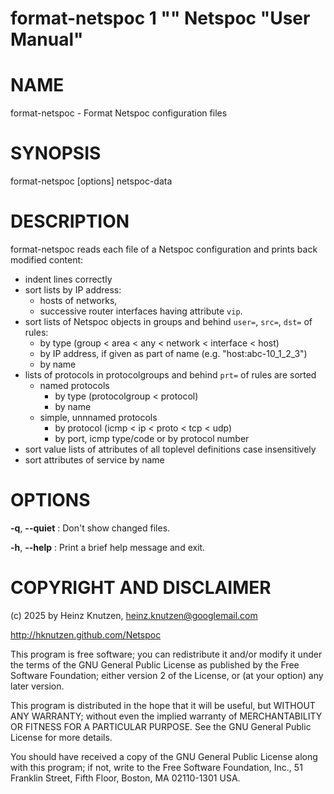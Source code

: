 # format-netspoc 1 "" Netspoc "User Manual"

# NAME

format-netspoc - Format Netspoc configuration files

# SYNOPSIS

format-netspoc [options] netspoc-data

# DESCRIPTION

format-netspoc reads each file of a Netspoc configuration
and prints back modified content:

- indent lines correctly
- sort lists by IP address:
  - hosts of networks,
  - successive router interfaces having attribute `vip`.
- sort lists of Netspoc objects in groups
  and behind `user=`, `src=`, `dst=` of rules:
  - by type (group < area < any < network < interface < host)
  - by IP address, if given as part of name (e.g. "host:abc-10_1_2_3")
  - by name
- lists of protocols in protocolgroups and behind `prt=` of rules
  are sorted
  - named protocols
    - by type (protocolgroup < protocol)
    - by name
  - simple, unnnamed protocols
    - by protocol (icmp < ip < proto < tcp < udp)
    - by port, icmp type/code or by protocol number
- sort value lists of attributes of all toplevel definitions case insensitively
- sort attributes of service by name

# OPTIONS

**-q**, **--quiet**
:   Don't show changed files.

**-h**, **--help**
:   Print a brief help message and exit.

# COPYRIGHT AND DISCLAIMER

(c) 2025 by Heinz Knutzen, heinz.knutzen@googlemail.com

http://hknutzen.github.com/Netspoc

This program is free software; you can redistribute it and/or modify
it under the terms of the GNU General Public License as published by
the Free Software Foundation; either version 2 of the License, or
(at your option) any later version.

This program is distributed in the hope that it will be useful,
but WITHOUT ANY WARRANTY; without even the implied warranty of
MERCHANTABILITY OR FITNESS FOR A PARTICULAR PURPOSE.  See the
GNU General Public License for more details.

You should have received a copy of the GNU General Public License along
with this program; if not, write to the Free Software Foundation, Inc.,
51 Franklin Street, Fifth Floor, Boston, MA 02110-1301 USA.

